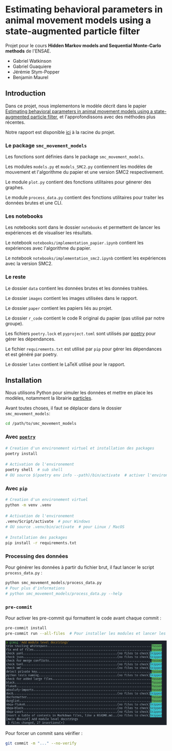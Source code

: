 # Estimating behavioral parameters in animal movement models using a state-augmented particle filter

Projet pour le cours **Hidden Markov models and Sequential Monte-Carlo methods** de l'ENSAE.

* Gabriel Watkinson
* Gabriel Guaquiere
* Jérémie Stym-Popper
* Benjamin Maurel

## Introduction

Dans ce projet, nous implementons le modèle décrit dans le papier [Estimating behavioral parameters in animal movement models using a state-augmented particle filter](https://dalspace.library.dal.ca/bitstream/handle/10222/33464/Dowd_et_al-2011-Ecology.pdf), et l'approfondissons avec des méthodes plus récentes.

Notre rapport est disponible [ici](https://github.com/gwatkinson/smc_movement_models/blob/main/SMC_Movement_Model_Ecology.pdf) à la racine du projet.

### Le package `smc_movement_models`

Les fonctions sont définies dans le package `smc_movement_models`.

Les modules `models.py` et `models_SMC2.py` contiennent les modèles de mouvement et l'algorithme du papier et une version SMC2 respectivement.

Le module `plot.py` contient des fonctions utilitaires pour génerer des graphes.

Le module `process_data.py` contient des fonctions utilitaires pour traiter les données brutes et une CLI.

### Les notebooks

Les notebooks sont dans le dossier `notebooks` et permettent de lancer les expériences et de visualiser les résultats.

Le notebook `notebooks/implementation_papier.ipynb` contient les expériences avec l'algorithme du papier.

Le notebook `notebooks/implementation_smc2.ipynb` contient les expériences avec la version SMC2.

### Le reste

Le dossier `data` contient les données brutes et les données traitées.

Le dossier `images` contient les images utilisées dans le rapport.

Le dossier `paper` contient les papiers liés au projet.

Le dossier `r_code` contient le code R original du papier (pas utilisé par notre groupe).

Les fichiers `poetry.lock` et `pyproject.toml` sont utilisés par [poetry](https://python-poetry.org/) pour gérer les dépendances.

Le fichier `requirements.txt` est utilisé par `pip` pour gérer les dépendances et est généré par poetry.

Le dossier `latex` contient le LaTeX utilisé pour le rapport.

## Installation

Nous utilisons Python pour simuler les données et mettre en place les modèles, notamment la librairie [particles](https://github.com/nchopin/particles).

Avant toutes choses, il faut se déplacer dans le dossier `smc_movement_models`:

```bash
cd /path/to/smc_movement_models
```

### Avec [`poetry`](https://python-poetry.org/)

```bash
# Creation d'un environement virtuel et installation des packages
poetry install

# Activation de l'environement
poetry shell  # sub shell
# OU source $(poetry env info --path)/bin/activate  # activer l'environement dans le shell actuel
```

### Avec `pip`

```bash
# Creation d'un environement virtuel
python -m venv .venv

# Activation de l'environement
.venv/Script/activate  # pour Windows
# OU source .venv/bin/activate  # pour Linux / MacOS

# Installation des packages
pip install -r requirements.txt
```

### Processing des données

Pour générer les données à partir du fichier brut, il faut lancer le script `process_data.py` :

```python
python smc_movement_models/process_data.py
# Pour plus d'informations
# python smc_movement_models/process_data.py --help
```

### `pre-commit`

Pour activer les pre-commit qui formattent le code avant chaque commit :

```bash
pre-commit install
pre-commit run --all-files  # Pour installer les modules et lancer les tests
```

![Exemple de pre-commit](images/pre-commit-exemple.png)

Pour forcer un commit sans vérifier :

```bash
git commit -m "..." --no-verify
```
